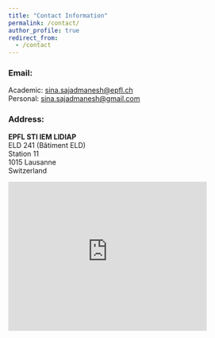 ```yaml
---
title: "Contact Information"
permalink: /contact/
author_profile: true
redirect_from:
  - /contact
---
```


### Email:  
Academic: [sina.sajadmanesh@epfl.ch](mailto:sina.sajadmanesh@epfl.ch)  
Personal: [sina.sajadmanesh@gmail.com](mailto:sina.sajadmanesh@gmail.com)

### Address:  
**EPFL STI IEM LIDIAP**  
ELD 241 (Bâtiment ELD)  
Station 11  
1015 Lausanne  
Switzerland  

<!-- <iframe src="https://www.google.com/maps/embed?pb=!1m18!1m12!1m3!1d2766.0766458284797!2d7.082254315095999!3d46.10937969818228!2m3!1f0!2f0!3f0!3m2!1i1024!2i768!4f13.1!3m3!1m2!1s0x478ec8341cff7c53%3A0x686ab6eb2f7231d7!2sIdiap%20Research%20Institute!5e0!3m2!1sen!2sch!4v1570653667719!5m2!1sen!2sch" width="400" height="300" frameborder="0" style="border:0;" allowfullscreen=""></iframe> -->

<iframe src="https://www.google.com/maps/embed?pb=!1m18!1m12!1m3!1d2745.442031368658!2d6.559694494411613!3d46.51915418795388!2m3!1f0!2f0!3f0!3m2!1i1024!2i768!4f13.1!3m3!1m2!1s0x478c30fdaf6a9373%3A0x4685cb89f017f16!2sStation%2011%2C%201015%20Lausanne!5e0!3m2!1sen!2sch!4v1681808102189!5m2!1sen!2sch" width="400" height="300" style="border:0;" allowfullscreen="" loading="lazy" referrerpolicy="no-referrer-when-downgrade"></iframe>
